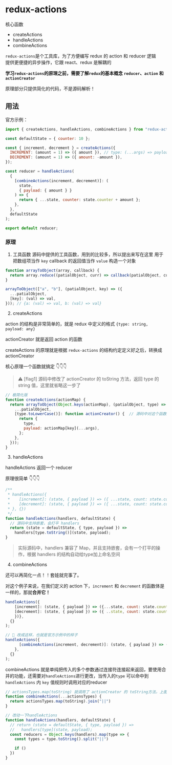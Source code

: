 # redux-actions
核心函数
- createActions
- handleActions
- combineActions

`redux-actions`是个工具库，为了方便编写 redux 的 action 和 reducer 逻辑  
提供更便捷的异步操作，它跟 react、redux 是解耦的

**学习`redux-actions`的原理之前，需要了解`redux`的基本概念 `reducer`、`action` 和 `actionCreator`**

原理部分只提供简化的代码，不是源码解析！

## 用法

官方示例：

```js
import { createActions, handleActions, combineActions } from "redux-actions";

const defaultState = { counter: 10 };

const { increment, decrement } = createActions({
  INCREMENT: (amount = 1) => ({ amount }), // type: (...args) => payload
  DECREMENT: (amount = 1) => ({ amount: -amount }),
});

const reducer = handleActions(
  {
    [combineActions(increment, decrement)]: (
      state,
      { payload: { amount } }
    ) => {
      return { ...state, counter: state.counter + amount };
    },
  },
  defaultState
);

export default reducer;
```

### 原理

1. 工具函数
  源码中提供的工具函数，用到的比较多，所以提出来写在这里
  用于把数组项当作 `key` callback 的返回值当作 `value` 构造一个对象

```js
function arrayToObject(array, callback) {
  return array.reduce((patialObject, curr) => callback(patialObject, curr), {});
}

arrayToObject(["a", "b"], (patialObject, key) => ({
  ...patialObject,
  [key]: (val) => val,
})); // {a: (val) => val, b: (val) => val}
```

2. createActions

action 的结构是非常简单的，就是 redux 中定义的格式 `{type: string, payload: any}`

actionCreator 就是返回 action 的函数

createActions 的原理就是根据 `redux-actions` 的结构约定定义好之后，转换成 actionCreator

核心原理一个函数就搞定 👇👇👇

> ⚠️ [flag1] 源码中修改了 actionCreator 的 toString 方法，返回 type 的 string 值，这里就省略这一步了

```js
// 极简化版
function createActions(actionMap) {
  return arrayToObject(Object.keys(actionMap), (patialObject, type) => ({
    ...patialObject,
    [type.toLowerCase()]: function actionCreator() {  // 源码中对这个函数的 toString 做了处理，会返回 type.toLowerCase() 的值
      return {
        type,
        payload: actionMap[key](...args),
      };
    },
  }));
}
```

3. handleActions

handleActions 返回一个 reducer

原理很简单 👇👇👇
```js
/**
 * handleActions({
 *    [increment]: (state, { payload }) => ({ ...state, count: state.count + payload.count }),
 *    [decrement]: (state, { payload }) => ({ ...state, count: state.count + payload.count }),
 * }, {})
 */
function handleActions(handlers, defaultState) {
  // 源码中支持嵌套，会打平 handlers
  return (state = defaultState, { type, payload }) =>
    handlers[type.toString()](state, payload);
}
```

> 实际源码中，handlers 兼容了 Map，并且支持嵌套，会有一个打平的操作，根据 handlers 的结构自动给type加上命名空间

4. combineActions

还可以再简化一点！！套娃就完事了。

对这个例子来说，在我们定义的 action 下，`increment` 和 `decrement` 的函数体是一样的，那就**合并它！**

```js
handleActions({
    [increment]: (state, { payload }) => ({...state, count: state.count + payload.count }),
    [decrement]: (state, { payload }) => ({ ..state, count: state.count + payload.count,
    })},
  {}
);

// 🌟 改成这样，也就是官方示例中的样子
handleActions({
      [combineActions(increment, decrement)]: (state, { payload }) => ({...state, count: state.count + payload.count })
    },
  {}
);
```

combineActions 就是单纯把传入的多个参数通过连接符连接起来返回，要使用合并的功能，还需要对`handleActions`进行更改，当传入的`type` 可以命中到 `handleActions` 内 `key` 值规则时调用对应的reducer
```js
// actionsTypes.map(toString) 就调用了 actionCreator 的 toString方法，上面 [flag1] 提到过会返回 type 值
function combineActions(...actionsTypes) {
  return actionsTypes.map(toString).join("||")
}

// 改动一下handleActions
function handleActions(handlers, defaultState) {
  // return (state = defaultState, { type, payload }) =>
  //   handlers[type](state, payload);
  const reducers = Object.keys(handlers).map(type => {
    const types = type.toString().split("||")

    if ()
  })
}
```